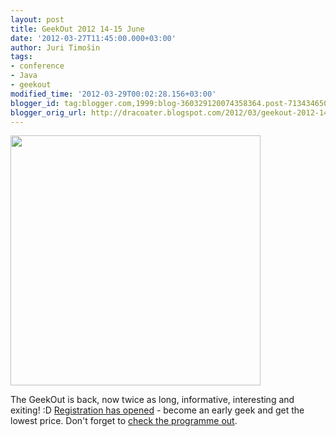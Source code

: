 ```yaml
---
layout: post
title: GeekOut 2012 14-15 June
date: '2012-03-27T11:45:00.000+03:00'
author: Juri Timošin
tags:
- conference
- Java
- geekout
modified_time: '2012-03-29T00:02:28.156+03:00'
blogger_id: tag:blogger.com,1999:blog-360329120074358364.post-7134346501055671747
blogger_orig_url: http://dracoater.blogspot.com/2012/03/geekout-2012-14-15-june.html
---
```


[1]: http://geekout.ee/wp-content/uploads/2012/03/Geekout-invite.jpg
[2]: http://geekout.ee/register/
[3]: http://geekout.ee/programme-2012/

[<img border="0" height="400" src="http://geekout.ee/wp-content/uploads/2012/03/Geekout-invite.jpg" width="400" />][1]

The GeekOut is back, now twice as long, informative, interesting and exiting! :D [Registration has
opened][2] - become an early geek and get the lowest price. Don't forget to [check the programme
out][3].
